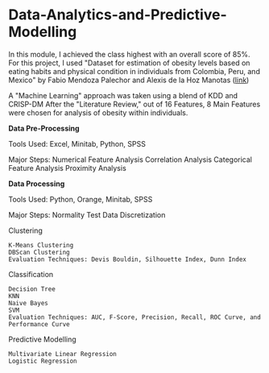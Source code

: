 # Data-Analytics-and-Predictive-Modelling
In this module, I achieved the class highest with an overall score of 85%.
For this project, I used "Dataset for estimation of obesity levels based on eating habits and physical condition in individuals from Colombia, Peru, and Mexico" by Fabio Mendoza Palechor
and Alexis de la Hoz Manotas ([link](https://www.sciencedirect.com/science/article/pii/S2352340919306985#bib1))

A "Machine Learning" approach was taken using a blend of KDD and CRISP-DM 
After the "Literature Review," out of 16 Features, 8 Main Features were chosen for analysis of obesity within individuals.

**Data Pre-Processing**

Tools Used: Excel, Minitab, Python, SPSS

Major Steps: 
    Numerical Feature Analysis
    Correlation Analysis
    Categorical Feature Analysis
    Proximity Analysis

**Data Processing**

Tools Used: Python, Orange, Minitab, SPSS

Major Steps:
  Normality Test
  Data Discretization
  
  Clustering
    
    K-Means Clustering
    DBScan Clustering
    Evaluation Techniques: Devis Bouldin, Silhouette Index, Dunn Index

  Classification

    Decision Tree
    KNN
    Naive Bayes
    SVM
    Evaluation Techniques: AUC, F-Score, Precision, Recall, ROC Curve, and Performance Curve

  Predictive Modelling

    Multivariate Linear Regression
    Logistic Regression
  
